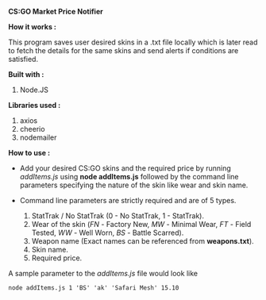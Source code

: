 **CS:GO Market Price Notifier**


**How it works :**

This program saves user desired skins in a .txt file locally which is later read to fetch the details for the same skins and send alerts if conditions are satisfied.


**Built with :** 

1. Node.JS

**Libraries used :**

1. axios
2. cheerio
3. nodemailer

**How to use :** 

- Add your desired CS:GO skins and the required price by running *addItems.js* using **node addItems.js** followed by the command line parameters specifying the nature of the skin   like wear and skin name.

- Command line parameters are strictly required and are of 5 types. 
  1. StatTrak / No StatTrak (0 - No StatTrak, 1 - StatTrak).
  2. Wear of the skin (*FN* - Factory New, *MW* - Minimal Wear, *FT* - Field Tested, *WW* - Well Worn, *BS* - Battle Scarred).
  3. Weapon name (Exact names can be referenced from **weapons.txt**).
  4. Skin name.
  5. Required price.

A sample parameter to the *addItems.js* file would look like 
 
 
 
 
`node addItems.js 1 'BS' 'ak' 'Safari Mesh' 15.10`





